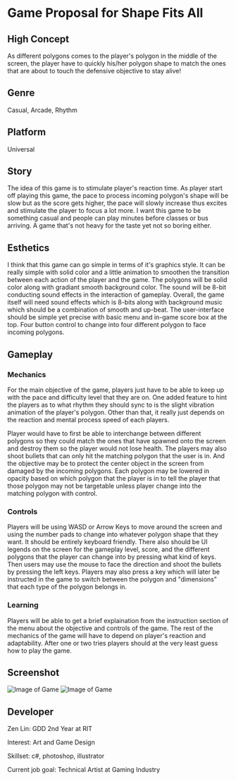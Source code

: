 # Game Proposal for Shape Fits All

## High Concept

As different polygons comes to the player's polygon in the middle of the screen, the player have to quickly his/her polygon shape to match the ones that are about to touch the defensive objective to stay alive!

## Genre
    
Casual, Arcade, Rhythm

## Platform
    
Universal
  
## Story
    
The idea of this game is to stimulate player's reaction time. As player start off playing this game, the pace to process incoming polygon's shape will be slow but as the score gets higher, the pace will slowly increase thus excites and stimulate the player to focus a lot more. I want this game to be something casual and people can play minutes before classes or bus arriving. A game that's not heavy for the taste yet not so boring either.
    
## Esthetics
  
I think that this game can go simple in terms of it's graphics style. It can be really simple with solid color and a little animation to smoothen the transition between each action of the player and the game. The polygons will be solid color along with gradiant smooth background color. The sound will be 8-bit conducting sound effects in the interaction of gameplay. Overall, the game itself will need sound effects which is 8-bits along with background music which should be a combination of smooth and up-beat. The user-interface should be simple yet precise with basic menu and in-game score box at the top. Four button control to change into four different polygon to face incoming polygons.
    
## Gameplay
  
### Mechanics
    
For the main objective of the game, players just have to be able to keep up with the pace and difficulty level that they are on. One added feature to hint the players as to what rhythm they should sync to is the slight vibration animation of the player's polygon. Other than that, it really just depends on the reaction and mental process speed of each players.

Player would have to first be able to interchange between different polygons so they could match the ones that have spawned onto the screen and destroy them so the player would not lose health. The players may also shoot bullets that can only hit the matching polygon that the user is in. And the objective may be to protect the center object in the screen from damaged by the incoming polygons. Each polygon may be lowered in opacity based on which polygon that the player is in to tell the player that those polygon may not be targetable unless player change into the matching polygon with control.

### Controls

Players will be using WASD or Arrow Keys to move around the screen and using the number pads to change into whatever polygon shape that they want. It should be entirely keyboard friendly. There also should be UI legends on the screen for the gameplay level, score, and the different polygons that the player can change into by pressing what kind of keys. Then users may use the mouse to face the direction and shoot the bullets by pressing the left keys. Players may also press a key which will later be instructed in the game to switch between the polygon and "dimensions" that each type of the polygon belongs in. 

### Learning

Players will be able to get a brief explaination from the instruction section of the menu about the objective and controls of the game. The rest of the mechanics of the game will have to depend on player's reaction and adaptability. After one or two tries players should at the very least guess how to play the game.

## Screenshot

![Image of Game](https://people.rit.edu/zxl4706/media/screenshot1.png)
![Image of Game](https://people.rit.edu/zxl4706/media/screenshot2.png)

## Developer

Zen Lin: GDD 2nd Year at RIT

Interest: Art and Game Design

Skillset: c#, photoshop, illustrator

Current job goal: Technical Artist at Gaming Industry


